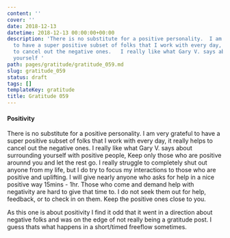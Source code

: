 ```yaml
---
content: ''
cover: ''
date: 2018-12-13
datetime: 2018-12-13 00:00:00+00:00
description: 'There is no substitute for a positive personality.  I am very grateful
  to have a super positive subset of folks that I work with every day, it really helps
  to cancel out the negative ones.   I really like what Gary V. says about surrounding
  yourself '
path: pages/gratitude/gratitude_059.md
slug: gratitude_059
status: draft
tags: []
templateKey: gratitude
title: Gratitude 059
---
```


#### Positivity

There is no substitute for a positive personality.  I am very grateful to have a super positive subset of folks that I work with every day, it really helps to cancel out the negative ones.   I really like what Gary V. says about surrounding yourself with positive people, Keep  only those who are positive arounnd you and let the rest go.  I really struggle to completely shut out anyone from my life, but I do try to focus my interactions to those who are positive and uplifting.  I will give nearly anyone who asks for help in a nice positive way 15mins - 1hr.  Those who come and demand help with negativity are hard to give that time to.  I do not seek them out for help, feedback, or to check in on them.  Keep the positive ones close to you.

As this one is about positivity I find it odd that it went in a direction about negative folks and was on the edge of not really being a gratitude post.  I guess thats what happens in a short/timed freeflow sometimes.